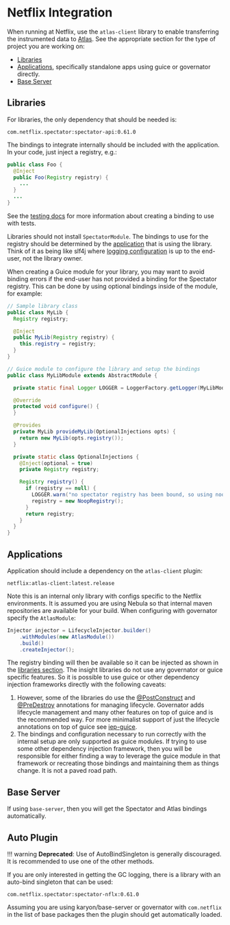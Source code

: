 # Netflix Integration

When running at Netflix, use the `atlas-client` library to enable transferring the
instrumented data to [Atlas](http://github.com/Netflix/atlas/wiki/). See the appropriate
section for the type of project you are working on:

* [Libraries](#libraries)
* [Applications](#applications), specifically standalone apps using guice or governator directly.
* [Base Server](#base-server)

## Libraries

For libraries, the only dependency that should be needed is:

```
com.netflix.spectator:spectator-api:0.61.0
```

The bindings to integrate internally should be included with the application. In your code,
just inject a registry, e.g.:

```java
public class Foo {
  @Inject
  public Foo(Registry registry) {
    ...
  }
  ...
}
```

See the [testing docs](testing.md) for more information about creating a binding to use with tests.

Libraries should not install `SpectatorModule`. The bindings to use for the registry should be
determined by the [application](#application) that is using the library. Think of it as being like
slf4j where [logging configuration] is up to the end-user, not the library owner.

[logging configuration]: https://www.slf4j.org/faq.html#configure_logging

When creating a Guice module for your library, you may want to avoid binding errors if the end-user
has not provided a binding for the Spectator registry. This can be done by using optional bindings
inside of the module, for example:

```java
// Sample library class
public class MyLib {
  Registry registry;

  @Inject
  public MyLib(Registry registry) {
    this.registry = registry;
  }
}

// Guice module to configure the library and setup the bindings
public class MyLibModule extends AbstractModule {

  private static final Logger LOGGER = LoggerFactory.getLogger(MyLibModule.class);

  @Override
  protected void configure() {
  }

  @Provides
  private MyLib provideMyLib(OptionalInjections opts) {
    return new MyLib(opts.registry());
  }

  private static class OptionalInjections {
    @Inject(optional = true)
    private Registry registry;

    Registry registry() {
      if (registry == null) {
        LOGGER.warn("no spectator registry has been bound, so using noop implementation");
        registry = new NoopRegistry();
      }
      return registry;
    }
  }
}
```

## Applications

Application should include a dependency on the `atlas-client` plugin:

```
netflix:atlas-client:latest.release
```

Note this is an internal only library with configs specific to the Netflix environments. It
is assumed you are using Nebula so that internal maven repositories are available for your
build. When configuring with governator specify the `AtlasModule`:

```java
Injector injector = LifecycleInjector.builder()
    .withModules(new AtlasModule())
    .build()
    .createInjector();
```

The registry binding will then be available so it can be injected as shown in the
[libraries section](#libraries). The insight libraries do not use any governator or guice
specific features. So it is possible to use guice or other dependency injection frameworks
directly with the following caveats:

1. However, some of the libraries do use the
[@PostConstruct](http://docs.oracle.com/javaee/7/api/javax/annotation/PostConstruct.html) and
[@PreDestroy](http://docs.oracle.com/javaee/7/api/javax/annotation/PreDestroy.html) annotations
for managing lifecycle. Governator adds lifecycle management and many other features on top of
guice and is the recommended way. For more minimalist support of just the lifecycle annotations
on top of guice see [iep-guice](https://github.com/Netflix/iep/tree/master/iep-guice#description).
2. The bindings and configuration necessary to run correctly with the internal setup are only
supported as guice modules. If trying to use some other dependency injection framework, then
you will be responsible for either finding a way to leverage the guice module in that framework
or recreating those bindings and maintaining them as things change. It is not a paved road path.

## Base Server

If using `base-server`, then you will get the Spectator and Atlas bindings automatically.

## Auto Plugin

!!! warning
    **Deprecated**: Use of AutoBindSingleton is generally discouraged. It is recommended to
    use one of the other methods.

If you are only interested in getting the GC logging, there is a library with an auto-bind
singleton that can be used:

```
com.netflix.spectator:spectator-nflx:0.61.0
```

Assuming you are using karyon/base-server or governator with `com.netflix` in the list of base
packages then the plugin should get automatically loaded.
